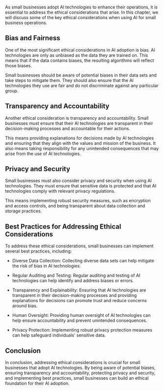 
As small businesses adopt AI technologies to enhance their operations, it is essential to address the ethical considerations that arise. In this chapter, we will discuss some of the key ethical considerations when using AI for small business operations.

Bias and Fairness
-----------------

One of the most significant ethical considerations in AI adoption is bias. AI technologies are only as unbiased as the data they are trained on. This means that if the data contains biases, the resulting algorithms will reflect those biases.

Small businesses should be aware of potential biases in their data sets and take steps to mitigate them. They should also ensure that the AI technologies they use are fair and do not discriminate against any particular group.

Transparency and Accountability
-------------------------------

Another ethical consideration is transparency and accountability. Small businesses must ensure that their AI technologies are transparent in their decision-making processes and accountable for their actions.

This means providing explanations for decisions made by AI technologies and ensuring that they align with the values and mission of the business. It also means taking responsibility for any unintended consequences that may arise from the use of AI technologies.

Privacy and Security
--------------------

Small businesses must also consider privacy and security when using AI technologies. They must ensure that sensitive data is protected and that AI technologies comply with relevant privacy regulations.

This means implementing robust security measures, such as encryption and access controls, and being transparent about data collection and storage practices.

Best Practices for Addressing Ethical Considerations
----------------------------------------------------

To address these ethical considerations, small businesses can implement several best practices, including:

* Diverse Data Collection: Collecting diverse data sets can help mitigate the risk of bias in AI technologies.

* Regular Auditing and Testing: Regular auditing and testing of AI technologies can help identify and address biases or errors.

* Transparency and Explainability: Ensuring that AI technologies are transparent in their decision-making processes and providing explanations for decisions can promote trust and reduce concerns around bias.

* Human Oversight: Providing human oversight of AI technologies can help ensure accountability and prevent unintended consequences.

* Privacy Protection: Implementing robust privacy protection measures can help safeguard individuals' sensitive data.

Conclusion
----------

In conclusion, addressing ethical considerations is crucial for small businesses that adopt AI technologies. By being aware of potential biases, ensuring transparency and accountability, protecting privacy and security, and implementing best practices, small businesses can build an ethical foundation for their AI adoption.

